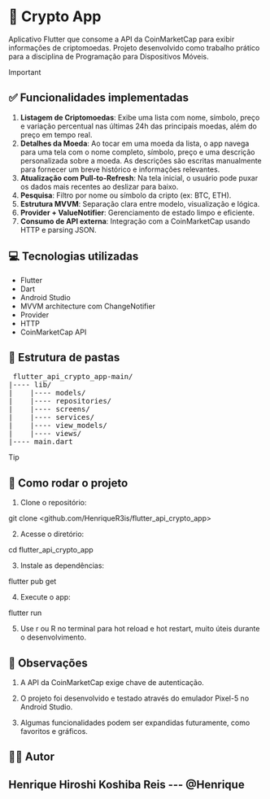 # 📱 Crypto App

Aplicativo Flutter que consome a API da CoinMarketCap para exibir informações de criptomoedas. Projeto desenvolvido como trabalho prático para a disciplina de Programação para Dispositivos Móveis.

>[!IMPORTANT]
## ✅ Funcionalidades implementadas

1. **Listagem de Criptomoedas**: Exibe uma lista com nome, símbolo, preço e variação percentual nas últimas 24h das principais moedas, além do preço em tempo real.
2. **Detalhes da Moeda**: Ao tocar em uma moeda da lista, o app navega para uma tela com o nome completo, símbolo, preço e uma descrição personalizada sobre a moeda. As descrições são escritas manualmente para fornecer um breve histórico e informações relevantes.
3. **Atualização com Pull-to-Refresh**: Na tela inicial, o usuário pode puxar os dados mais recentes ao deslizar para baixo.
4. **Pesquisa**: Filtro por nome ou símbolo da cripto (ex: BTC, ETH).
5. **Estrutura MVVM**: Separação clara entre modelo, visualização e lógica.
6. **Provider + ValueNotifier**: Gerenciamento de estado limpo e eficiente.
7. **Consumo de API externa**: Integração com a CoinMarketCap usando HTTP e parsing JSON.

## 💻 Tecnologias utilizadas
- Flutter
- Dart
- Android Studio
- MVVM architecture com ChangeNotifier
- Provider
- HTTP
- CoinMarketCap API

## 📁 Estrutura de pastas
<pre> flutter_api_crypto_app-main/  
|---- lib/  
|    |---- models/  
|    |---- repositories/  
|    |---- screens/  
|    |---- services/  
|    |---- view_models/  
|    |---- views/  
|---- main.dart </pre>


>[!TIP]
## 🔧 Como rodar o projeto

1. Clone o repositório:

git clone <github.com/HenriqueR3is/flutter_api_crypto_app>

2. Acesse o diretório:

cd flutter_api_crypto_app

3. Instale as dependências:

flutter pub get

4. Execute o app:

flutter run

5. Use r ou R no terminal para hot reload e hot restart, muito úteis durante o desenvolvimento.

## 📌 Observações

1. A API da CoinMarketCap exige chave de autenticação.

2. O projeto foi desenvolvido e testado através do emulador Pixel-5 no Android Studio.

3. Algumas funcionalidades podem ser expandidas futuramente, como favoritos e gráficos.

## 👨‍💻 Autor
## Henrique Hiroshi Koshiba Reis --- @Henrique